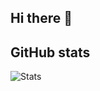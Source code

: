 ## Hi there 👋
## GitHub stats
![Stats](https://github-readme-stats.vercel.app/api?username=eltut0&show_icons=true&theme=radical)
